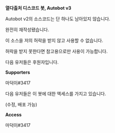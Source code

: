 **열다출처 디스코드 봇, Autobot v3**

Autobot v2의 소스코드는 단 하나도 남아있지 않습니다.

완전히 재작성됐습니다.


이 소스을 저의 허락을 받지 않고 사용할 수 없습니다.

허락을 받지 못한다면 참고용으로만 사용이 가능합니다.


다음 유저들은 후원자입니다.

**Supporters**

마덕이#3417


다음 유저들은 이 봇에 대한 액세스를 가지고 있습니다.

(수정, 배포 가능)

**Access**

마덕이#3417
